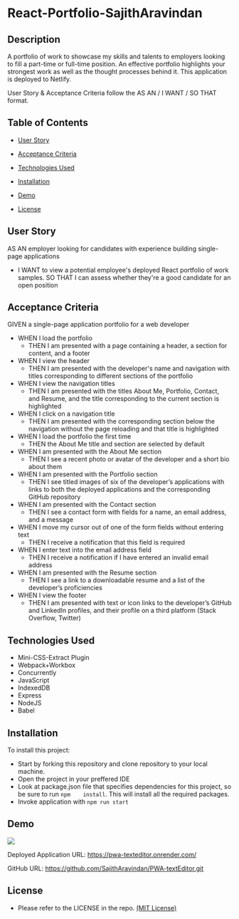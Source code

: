# React-Portfolio-SajithAravindan

## Description

A portfolio of work to showcase my skills and talents to employers looking to fill a part-time or full-time position. An effective portfolio highlights your strongest work as well as the thought processes behind it. This application is deployed to  Netlify.

User Story & Acceptance Criteria follow the AS AN / I WANT / SO THAT format.

## Table of Contents

* [User Story](#user-story) 
  
* [Acceptance Criteria](#acceptance-criteria)
  
* [Technologies Used](#technologies-used)  

* [Installation](#Installation)

* [Demo](#demo) 

* [License](#license) 



## User Story

AS AN employer looking for candidates with experience building single-page applications

* I WANT to view a potential employee's deployed React portfolio of work samples.
    SO THAT I can assess whether they're a good candidate for an open position

## Acceptance Criteria

GIVEN a single-page application portfolio for a web developer

* WHEN I load the portfolio
    - THEN I am presented with a page containing a header, a section for content, and a footer
* WHEN I view the header
    - THEN I am presented with the developer's name and navigation with titles corresponding to different sections of the portfolio
* WHEN I view the navigation titles
    - THEN I am presented with the titles About Me, Portfolio, Contact, and Resume, and the title corresponding to the current section is highlighted
* WHEN I click on a navigation title
    - THEN I am presented with the corresponding section below the navigation without the page reloading and that title is highlighted
* WHEN I load the portfolio the first time
    - THEN the About Me title and section are selected by default
* WHEN I am presented with the About Me section
    - THEN I see a recent photo or avatar of the developer and a short bio about them
* WHEN I am presented with the Portfolio section
    - THEN I see titled images of six of the developer’s applications with links to both the deployed applications and the corresponding GitHub repository
* WHEN I am presented with the Contact section
    - THEN I see a contact form with fields for a name, an email address, and a message
* WHEN I move my cursor out of one of the form fields without entering text
    - THEN I receive a notification that this field is required
* WHEN I enter text into the email address field
    - THEN I receive a notification if I have entered an invalid email address
* WHEN I am presented with the Resume section
    - THEN I see a link to a downloadable resume and a list of the developer’s proficiencies
* WHEN I view the footer
    - THEN I am presented with text or icon links to the developer’s GitHub and LinkedIn profiles, and their profile on a third platform (Stack Overflow, Twitter) 


## Technologies Used

* Mini-CSS-Extract Plugin
* Webpack+Workbox
* Concurrently
* JavaScript
* IndexedDB
* Express
* NodeJS
* Babel


## Installation

To install this project:
* Start by forking this repository and clone repository to your local machine.
* Open the project in your preffered IDE
* Look at package.json file that specifies dependencies for this project, so be sure to run `npm    install`. This will install all the required packages. 
* Invoke application with `npm run start`

## Demo

<img src='./client/src/images/demo.png'>

Deployed Application URL: https://pwa-texteditor.onrender.com/

GitHub URL: https://github.com/SajithAravindan/PWA-textEditor.git

## License

* Please refer to the LICENSE in the repo. <a href="https://github.com/SajithAravindan/PWA-textEditor/blob/main/LICENSE">(MIT License)</a>

